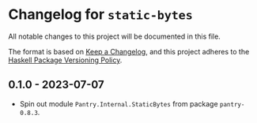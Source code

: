 # Changelog for `static-bytes`

All notable changes to this project will be documented in this file.

The format is based on [Keep a Changelog](https://keepachangelog.com/en/1.0.0/),
and this project adheres to the
[Haskell Package Versioning Policy](https://pvp.haskell.org/).

## 0.1.0 - 2023-07-07

* Spin out module `Pantry.Internal.StaticBytes` from package `pantry-0.8.3`.
